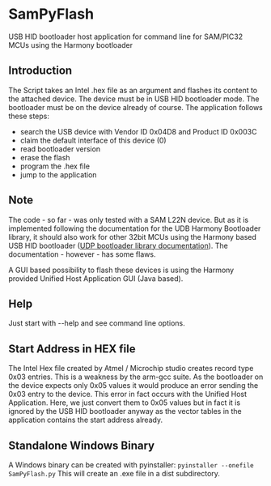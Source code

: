 # SamPyFlash
USB HID bootloader host application for command line for SAM/PIC32 MCUs using the Harmony bootloader

## Introduction
The Script takes an Intel .hex file as an argument and flashes its content to the attached device.
The device must be in USB HID bootloader mode. The bootloader must be on the device already of course.
The application follows these steps:
* search the USB device with Vendor ID 0x04D8 and Product ID 0x003C
* claim the default interface of this device (0)
* read bootloader version
* erase the flash
* program the .hex file
* jump to the application

## Note
The code - so far - was only tested with a SAM L22N device. But as it is implemented following the documentation for the UDB Harmony Bootloader library, it should also work for other 32bit MCUs using the Harmony based USB HID bootloader ([UDP bootloader library documentation](https://microchip-mplab-harmony.github.io/bootloader/GUID-4B1469D8-2DAF-46D9-85B4-31895F8645A9.html)). The documentation - however - has some flaws.

A GUI based possibility to flash these devices is using the Harmony provided Unified Host Application GUI (Java based).

## Help
Just start with --help and see command line options.

## Start Address in HEX file
The Intel Hex file created by Atmel / Microchip studio creates record type 0x03 entries. This is a weakness by the arm-gcc suite.
As the bootloader on the device expects only 0x05 values it would produce an error sending the 0x03 entry to the device. This error in fact occurs with the Unified Host Application. Here, we just convert them to 0x05 values but in fact it is ignored by the USB HID bootloader anyway as the vector tables in the application contains the start address already.

## Standalone Windows Binary
A Windows binary can be created with pyinstaller:
`pyinstaller --onefile SamPyFlash.py`
This will create an .exe file in a dist subdirectory.


